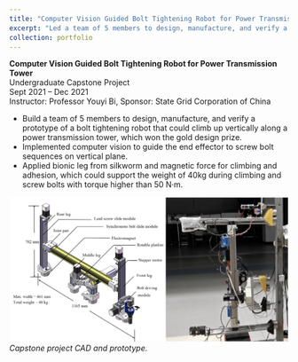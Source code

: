 ```yaml
---
title: "Computer Vision Guided Bolt Tightening Robot for Power Transmission Tower"
excerpt: "Led a team of 5 members to design, manufacture, and verify a prototype of a bolt tightening robot for power transmission towers<br/><img src='/images/capstone.png'>"
collection: portfolio
---
```

**Computer Vision Guided Bolt Tightening Robot for Power Transmission Tower**<br/>
Undergraduate Capstone Project<br/>
Sept 2021 – Dec 2021<br/>
Instructor: Professor Youyi Bi, Sponsor: State Grid Corporation of China

- Build a team of 5 members to design, manufacture, and verify a prototype of a bolt tightening robot that could climb up vertically along a power transmission tower, which won the gold design prize.
- Implemented computer vision to guide the end effector to screw bolt sequences on vertical plane.
- Applied bionic leg from silkworm and magnetic force for climbing and adhesion, which could support the weight of 40kg during climbing and screw bolts with torque higher than 50 N·m.

![capstone project](/images/capstone.png)
_Capstone project CAD and prototype._
